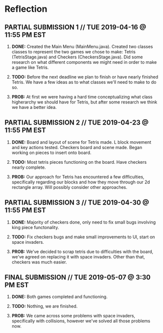 # Reflection


## PARTIAL SUBMISSION 1 // TUE 2019-04-16 @ 11:55 PM EST

1. **DONE:** Created the Main Menu (MainMenu.java). Created two classes
    classes to represent the two games we chose to make: Tetris (TetrisStage.java) and
    Checkers (CheckersStage.java). Did some research on what different components we
    might need in order to make a game like Tetris.    

2. **TODO:** Before the next deadline we plan to finish or have nearly finished Tetris.
    We have a few ideas as to what classes we'll need to make to do so.

3. **PROB:** At first we were having a hard time conceptualizing what class
    higherarchy we should have for Tetris, but after some research we think we
    have a better idea.


## PARTIAL SUBMISSION 2 // TUE 2019-04-23 @ 11:55 PM EST

1. **DONE:** Board and layout of scene for Tetris made. L block movement and key actions tested.
    Checkers board and scene made. Began working on pieces to insert onto board.    

2. **TODO:** Most tetris pieces functioning on the board. Have checkers nearly complete.

3. **PROB:** Our approach for Tetris has encountered a few difficulties, specifically
    regarding our blocks and how they move through our 2d rectangle array. Will
    possibly consider other approaches.

    
## PARTIAL SUBMISSION 3 // TUE 2019-04-30 @ 11:55 PM EST

1. **DONE:** Majority of checkers done, only need to fix small bugs involving king piece functonality.    

2. **TODO:** Fix checkers bugs and make small improvements to UI, start on space invaders.

3. **PROB:** We've decided to scrap tetris due to difficulties with the board, we've agreed on
    replacing it with space invaders. Other than that, checkers was much easier.
    
## FINAL SUBMISSION // TUE 2019-05-07 @ 3:30 PM EST

1. **DONE:** Both games completed and functioning.    

2. **TODO:** Nothing, we are finished.

3. **PROB:** We came across some problems with space invaders, specifically with collisions, however
    we've solved all those problems now.